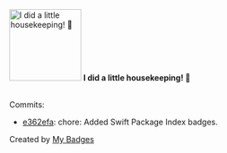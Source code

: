 <img src="https://my-badges.github.io/my-badges/chore-commit.png" alt="I did a little housekeeping! 🧹" title="I did a little housekeeping! 🧹" width="128">
<strong>I did a little housekeeping! 🧹</strong>
<br><br>

Commits:

- <a href="https://github.com/ThomasCle/events/commit/e362efaced3fca51e2408575bf920cedfc25a667">e362efa</a>: chore: Added Swift Package Index badges.


Created by <a href="https://github.com/my-badges/my-badges">My Badges</a>